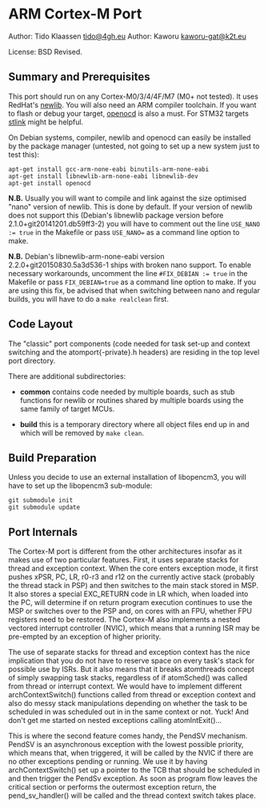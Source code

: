 # ARM Cortex-M Port

Author: Tido Klaassen <tido@4gh.eu>
Author: Kaworu <kaworu-gat@k2t.eu>

License: BSD Revised. 

## Summary and Prerequisites
This port should run on any Cortex-M0/3/4/4F/M7 (M0+ not tested). 
It uses RedHat's [newlib](https://sourceware.org/newlib/). 
You will also need an ARM compiler toolchain. 
If you want to flash or debug your target, [openocd](http://openocd.org)
is also a must. For STM32 targets [stlink](https://github.com/texane/stlink)
might be helpful.

On Debian systems, compiler, newlib and openocd can easily be installed by the
package manager (untested, not going to set up a new system just to test this):

``` 
apt-get install gcc-arm-none-eabi binutils-arm-none-eabi
apt-get install libnewlib-arm-none-eabi libnewlib-dev
apt-get install openocd
```
**N.B.** Usually you will want to compile and link against the size optimised
"nano" version of newlib. This is done by default. If your version
of newlib does not support this (Debian's libnewlib package version before
2.1.0+git20141201.db59ff3-2) you will have to comment out the line
`USE_NANO := true` in the Makefile or pass `USE_NANO=` as
a command line option to make.

**N.B.** Debian's libnewlib-arm-none-eabi version 2.2.0+git20150830.5a3d536-1
ships with broken nano support. To enable necessary workarounds, uncomment
the line `#FIX_DEBIAN := true` in the Makefile or pass `FIX_DEBIAN=true`
as a command line option to make.
If you are using this fix, be advised that when switching between nano
and regular builds, you will have to do a `make realclean` first.

## Code Layout
The "classic" port components (code needed for task set-up and context
switching and the atomport{-private}.h headers) are residing in the
top level port directory.

There are additional subdirectories:

* **common** contains code needed by multiple boards, such as
stub functions for newlib or routines shared by multiple boards using the
same family of target MCUs.

* **build** this is a temporary directory where all object files end up in and
which will be removed by `make clean`.

## Build Preparation
Unless you decide to use an external installation of libopencm3, you will have
to set up the libopencm3 sub-module:
```
git submodule init
git submodule update
```

## Port Internals
The Cortex-M port is different from the other architectures insofar as it makes
use of two particular features. First, it uses separate stacks for thread and
exception context. When the core enters exception mode, it first pushes xPSR,
PC, LR, r0-r3 and r12 on the currently active stack (probably the thread stack
in PSP) and then switches to the main stack stored in MSP. It also stores a
special EXC_RETURN code in LR which, when loaded into the PC, will determine
if on return program execution continues to use the MSP or switches over to 
the PSP and, on cores with an FPU, whether FPU registers need to be restored.
The Cortex-M also implements a nested vectored interrupt controller (NVIC),
which means that a running ISR may be pre-empted by an exception of higher
priority.

The use of separate stacks for thread and exception context has the nice
implication that you do not have to reserve space on every task's stack for 
possible use by ISRs. But it also means that it breaks atomthreads concept 
of simply swapping task stacks, regardless of if atomSched() was called from
thread or interrupt context. We would have to implement different 
archContextSwitch() functions called from thread or exception context and
also do messy stack manipulations depending on whether the task to be
scheduled in was scheduled out in in the same context or not. Yuck!
And don't get me started on nested exceptions calling atomIntExit()...   

This is where the second feature comes handy, the PendSV mechanism.
PendSV is an asynchronous exception with the lowest possible priority, which
means that, when triggered, it will be called by the NVIC if there are no
other exceptions pending or running. We use it by having archContextSwitch()
set up a pointer to the TCB that should be scheduled in and then trigger the
PendSv exception. As soon as program flow leaves the critical section or 
performs the outermost exception return, the pend_sv_handler() will be called
and the thread context switch takes place.
